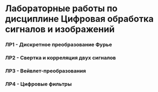 # Лабораторные работы по дисциплине Цифровая обработка сигналов и изображений

### ЛР1 - Дискретное преобразование Фурье
### ЛР2 - Свертка и корреляция двух сигналов
### ЛР3 - Вейвлет-преобразования
### ЛР4 - Цифровые фильтры